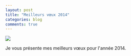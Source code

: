 ```yaml
---
layout: post
title: "Meilleurs vœux 2014"
categories: blog
comments: true
---
```


![](https://github.com/homeostasie/bouquins/raw/master/_pics/blog/2014/new-year.gif)

Je vous présente mes meilleurs vœux pour l'année 2014. 